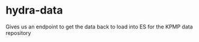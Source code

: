 # hydra-data
Gives us an endpoint to get the data back to load into ES for the KPMP data repository
